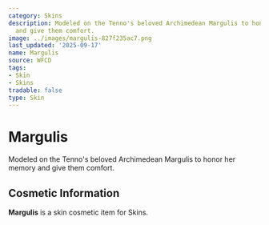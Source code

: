 ```yaml
---
category: Skins
description: Modeled on the Tenno's beloved Archimedean Margulis to honor her memory
  and give them comfort.
image: ../images/margulis-827f235ac7.png
last_updated: '2025-09-17'
name: Margulis
source: WFCD
tags:
- Skin
- Skins
tradable: false
type: Skin
---
```


# Margulis

Modeled on the Tenno's beloved Archimedean Margulis to honor her memory and give them comfort.

## Cosmetic Information

**Margulis** is a skin cosmetic item for Skins.

